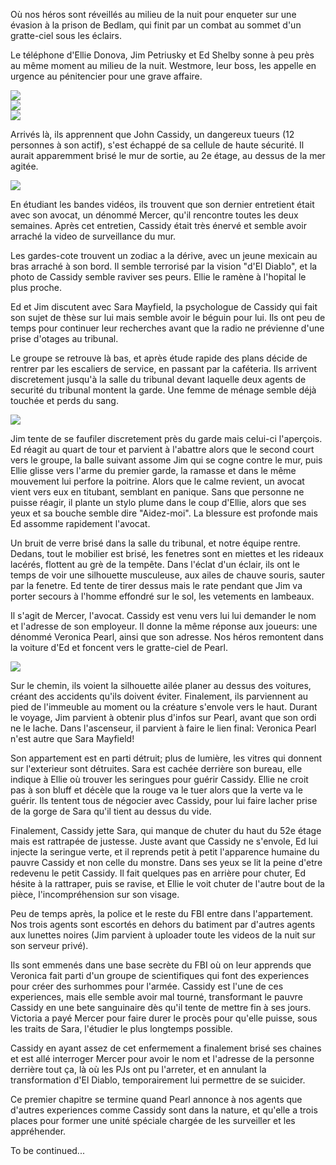Où nos héros sont réveillés au milieu de la nuit pour enqueter sur une évasion
à la prison de Bedlam, qui finit par un combat au sommet d'un gratte-ciel sous
les éclairs.

Le téléphone d'Ellie Donova, Jim Petriusky et Ed Shelby sonne à peu près au même
moment au milieu de la nuit. Westmore, leur boss, les appelle en urgence au
pénitencier pour une grave affaire.

<div class="flex justify-around">
  <div class="flex-auto fc"><img src="ellie.png" class="h5"/></div>
  <div class="flex-auto fc"><img src="jim.jpg" class="h5"/></div>
  <div class="flex-auto fc"><img src="shelby.jpg" class="h5"/></div>
</div>

Arrivés là, ils apprennent que John Cassidy, un dangereux tueurs (12 personnes
à son actif), s'est échappé de sa cellule de haute sécurité. Il aurait
apparemment brisé le mur de sortie, au 2e étage, au dessus de la mer agitée.

<img src="cassidy.png" class="db h5 br2 center" />

En étudiant les bandes vidéos, ils trouvent que son dernier entretient était
avec son avocat, un dénommé Mercer, qu'il rencontre toutes les deux semaines.
Après cet entretien, Cassidy était très énervé et semble avoir arraché la video
de surveillance du mur.

Les gardes-cote trouvent un zodiac a la dérive, avec un jeune mexicain au bras
arraché à son bord. Il semble terrorisé par la vision "d'El Diablo", et la photo
de Cassidy semble raviver ses peurs. Ellie le ramène à l'hopital le plus
proche.

Ed et Jim discutent avec Sara Mayfield, la psychologue de Cassidy qui fait son
sujet de thèse sur lui mais semble avoir le béguin pour lui. Ils ont peu de
temps pour continuer leur recherches avant que la radio ne prévienne d'une prise
d'otages au tribunal.

Le groupe se retrouve là bas, et après étude rapide des plans décide de rentrer
par les escaliers de service, en passant par la caféteria. Ils arrivent
discretement jusqu'à la salle du tribunal devant laquelle deux agents de
securité du tribunal montent la garde. Une femme de ménage semble déjà touchée
et perds du sang.

<img src="tribunal.png" class="db h5 br2 center" />

Jim tente de se faufiler discretement près du garde mais celui-ci l'aperçois.
Ed réagit au quart de tour et parvient à l'abattre alors que le second court
vers le groupe, la balle suivant assome Jim qui se cogne contre le mur, puis
Ellie glisse vers l'arme du premier garde, la ramasse et dans le même mouvement
lui perfore la poitrine. Alors que le calme revient, un avocat vient vers eux en
titubant, semblant en panique. Sans que personne ne puisse réagir, il plante un
stylo plume dans le coup d'Ellie, alors que ses yeux et sa bouche semble dire
"Aidez-moi". La blessure est profonde mais Ed assomme rapidement l'avocat.

Un bruit de verre brisé dans la salle du tribunal, et notre équipe rentre.
Dedans, tout le mobilier est brisé, les fenetres sont en miettes et les rideaux
lacérés, flottent au grè de la tempête. Dans l'éclat d'un éclair, ils ont le
temps de voir une silhouette musculeuse, aux ailes de chauve souris, sauter par
la fenetre. Ed tente de tirer dessus mais le rate pendant que Jim va porter
secours à l'homme effondré sur le sol, les vetements en lambeaux.

Il s'agit de Mercer, l'avocat. Cassidy est venu vers lui lui demander le nom et
l'adresse de son employeur. Il donne la même réponse aux joueurs: une dénommé
Veronica Pearl, ainsi que son adresse. Nos héros remontent dans la voiture d'Ed
et foncent vers le gratte-ciel de Pearl.

<img src="chase.jpg" class="db h5 br2 center" />

Sur le chemin, ils voient la silhouette ailée planer au dessus des voitures,
créant des accidents qu'ils doivent éviter. Finalement, ils parviennent au pied
de l'immeuble au moment ou la créature s'envole vers le haut. Durant le voyage,
Jim parvient à obtenir plus d'infos sur Pearl, avant que son ordi ne le lache.
Dans l'ascenseur, il parvient à faire le lien final: Veronica Pearl n'est autre
que Sara Mayfield!

Son appartement est en parti détruit; plus de lumière, les vitres qui donnent
sur l'exterieur sont détruites. Sara est cachée derrière son bureau, elle
indique à Ellie où trouver les seringues pour guérir Cassidy. Ellie ne croit pas
à son bluff et décèle que la rouge va le tuer alors que la verte va le guérir.
Ils tentent tous de négocier avec Cassidy, pour lui faire lacher prise de la
gorge de Sara qu'il tient au dessus du vide.

Finalement, Cassidy jette Sara, qui manque de chuter du haut du 52e étage mais
est rattrapée de justesse. Juste avant que Cassidy ne s'envole, Ed lui injecte
la seringue verte, et il reprends petit à petit l'apparence humaine du pauvre
Cassidy et non celle du monstre. Dans ses yeux se lit la peine d'etre redevenu
le petit Cassidy. Il fait quelques pas en arrière pour chuter, Ed hésite à la
rattraper, puis se ravise, et Ellie le voit chuter de l'autre bout de la pièce,
l'incompréhension sur son visage.

Peu de temps après, la police et le reste du FBI entre dans l'appartement. Nos
trois agents sont escortés en dehors du batiment par d'autres agents aux
lunettes noires (Jim parvient à uploader toute les videos de la nuit sur son
serveur privé).

Ils sont emmenés dans une base secrète du FBI où on leur apprends que Veronica
fait parti d'un groupe de scientifiques qui font des experiences pour créer des
surhommes pour l'armée. Cassidy est l'une de ces experiences, mais elle semble
avoir mal tourné, transformant le pauvre Cassidy en une bete sanguinaire dès
qu'il tente de mettre fin à ses jours. Victoria a payé Mercer pour faire durer
le procès pour qu'elle puisse, sous les traits de Sara, l'étudier le plus
longtemps possible.

Cassidy en ayant assez de cet enfermement a finalement brisé ses chaines et est
allé interroger Mercer pour avoir le nom et l'adresse de la personne derrière
tout ça, là où les PJs ont pu l'arreter, et en annulant la transformation d'El
Diablo, temporairement lui permettre de se suicider.

Ce premier chapitre se termine quand Pearl annonce à nos agents que d'autres
experiences comme Cassidy sont dans la nature, et qu'elle a trois places pour
former une unité spéciale chargée de les surveiller et les appréhender.

To be continued...
